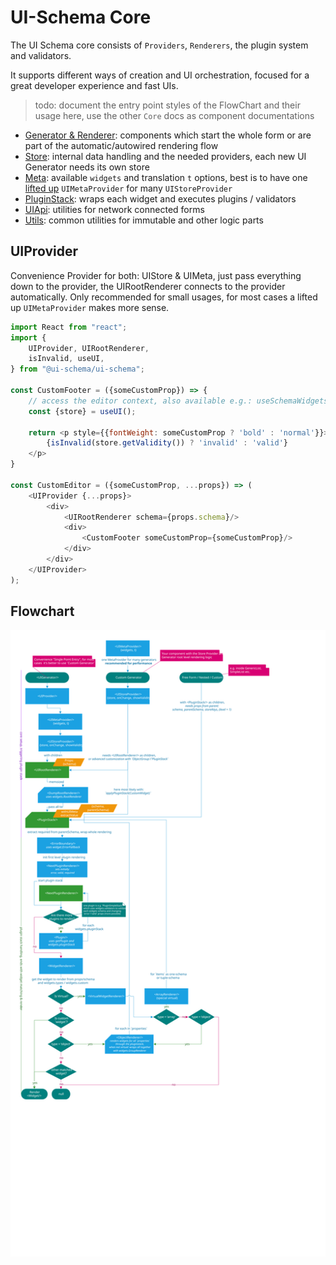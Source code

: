 # UI-Schema Core

The UI Schema core consists of `Providers`, `Renderers`, the plugin system and validators.

It supports different ways of creation and UI orchestration, focused for a great developer experience and fast UIs.

> todo: document the entry point styles of the FlowChart and their usage here, use the other `Core` docs as component documentations

- [Generator & Renderer](/docs/core-renderer): components which start the whole form or are part of the automatic/autowired rendering flow
- [Store](/docs/core-store): internal data handling and the needed providers, each new UI Generator needs its own store
- [Meta](/docs/core-meta): available `widgets` and translation `t` options, best is to have one [lifted up](https://reactjs.org/docs/lifting-state-up.html) `UIMetaProvider` for many `UIStoreProvider`
- [PluginStack](/docs/core-pluginstack): wraps each widget and executes plugins / validators
- [UIApi](/docs/core-uiapi): utilities for network connected forms
- [Utils](/docs/core-utils): common utilities for immutable and other logic parts


## UIProvider

Convenience Provider for both: UIStore & UIMeta, just pass everything down to the provider, the UIRootRenderer connects to the provider automatically. Only recommended for small usages, for most cases a lifted up `UIMetaProvider` makes more sense.

```js
import React from "react";
import {
    UIProvider, UIRootRenderer,
    isInvalid, useUI,
} from "@ui-schema/ui-schema";

const CustomFooter = ({someCustomProp}) => {
    // access the editor context, also available e.g.: useSchemaWidgets, useSchemaData
    const {store} = useUI();

    return <p style={{fontWeight: someCustomProp ? 'bold' : 'normal'}}>
        {isInvalid(store.getValidity()) ? 'invalid' : 'valid'}
    </p>
}

const CustomEditor = ({someCustomProp, ...props}) => (
    <UIProvider {...props}>
        <div>
            <UIRootRenderer schema={props.schema}/>
            <div>
                <CustomFooter someCustomProp={someCustomProp}/>
            </div>
        </div>
    </UIProvider>
);
```

## Flowchart

[![flowchart](/Flowchart-SchemaEditor.svg)](https://ui-schema.bemit.codes/Flowchart-SchemaEditor.svg)
